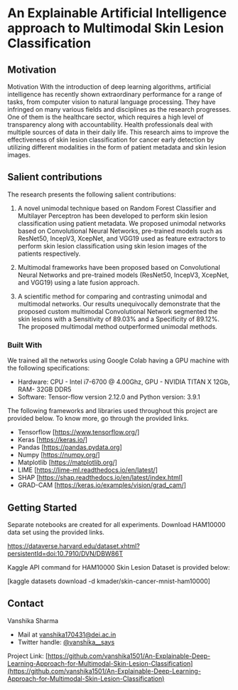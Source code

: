 

# An Explainable Artificial Intelligence approach to Multimodal Skin Lesion Classification

## Motivation
Motivation
With the introduction of deep learning algorithms, artificial intelligence has recently shown
extraordinary performance for a range of tasks, from computer vision to natural language processing.
They have infringed on many various fields and disciplines as the research progresses. One of them is
the healthcare sector, which requires a high level of transparency along with accountability. Health
professionals deal with multiple sources of data in their daily life. This research aims to improve the
effectiveness of skin lesion classification for cancer early detection by utilizing different modalities in
the form of patient metadata and skin lesion images.

## Salient contributions
The research presents the following salient contributions:

1. A novel unimodal technique based on Random Forest Classifier and Multilayer Perceptron
has been developed to perform skin lesion classification using patient metadata. We proposed
unimodal networks based on Convolutional Neural Networks, pre-trained models such as
ResNet50, IncepV3, XcepNet, and VGG19 used as feature extractors to perform skin lesion
classification using skin lesion images of the patients respectively.

2. Multimodal frameworks have been proposed based on Convolutional Neural Networks and
pre-trained models (ResNet50, IncepV3, XcepNet, and VGG19) using a late fusion approach.

3. A scientific method for comparing and contrasting unimodal and multimodal networks. Our
results unequivocally demonstrate that the proposed custom multimodal Convolutional
Network segmented the skin lesions with a Sensitivity of 89.03% and a Specificity of 89.12%.
The proposed multimodal method outperformed unimodal methods.


### Built With
We trained all the networks using Google Colab having a GPU machine with the following
specifications: 
* Hardware: CPU - Intel i7-6700 @ 4.00Ghz, GPU - NVIDIA TITAN X 12Gb, RAM- 32GB DDR5 
* Software: Tensor-flow version 2.12.0 and Python version: 3.9.1

The following frameworks and libraries used throughout this project are provided below. To know more, go through the provided links.

* Tensorflow [https://www.tensorflow.org/]
* Keras [https://keras.io/]
* Pandas [https://pandas.pydata.org]
* Numpy [https://numpy.org/]
* Matplotlib [https://matplotlib.org/]
* LIME [https://lime-ml.readthedocs.io/en/latest/]
* SHAP [https://shap.readthedocs.io/en/latest/index.html]
* GRAD-CAM [https://keras.io/examples/vision/grad_cam/]

## Getting Started

Separate notebooks are created for all experiments. Download HAM10000 data set using the provided links. 

https://dataverse.harvard.edu/dataset.xhtml?persistentId=doi:10.7910/DVN/DBW86T

Kaggle API command for HAM10000 Skin Lesion Dataset is provided below:

[kaggle datasets download -d kmader/skin-cancer-mnist-ham10000]


## Contact

Vanshika Sharma 
* Mail at vanshika170431@dei.ac.in
* Twitter handle: [@vanshika__says](https://twitter.com/@vanshika__says) 



Project Link: [https://github.com/vanshika1501/An-Explainable-Deep-Learning-Approach-for-Multimodal-Skin-Lesion-Classification](https://github.com/vanshika1501/An-Explainable-Deep-Learning-Approach-for-Multimodal-Skin-Lesion-Classification)




